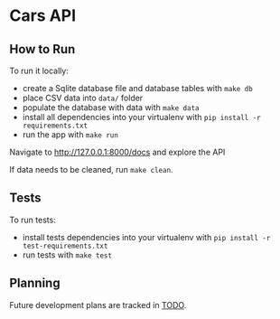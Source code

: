 # Cars API

## How to Run

To run it locally:

- create a Sqlite database file and database tables with `make db`
- place CSV data into `data/` folder
- populate the database with data with `make data`
- install all dependencies into your virtualenv with `pip install -r requirements.txt`
- run the app with `make run`

Navigate to http://127.0.0.1:8000/docs and explore the API

If data needs to be cleaned, run `make clean`.

## Tests

To run tests:

- install tests dependencies into your virtualenv with `pip install -r test-requirements.txt`
- run tests with `make test`

## Planning

Future development plans are tracked in [TODO](TODO.md).